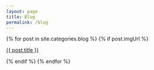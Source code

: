 ```yaml
---
layout: page
title: Blog
permalink: /blog
---
```

<div class="no-select post-card-container">
    {% for post in site.categories.blog %}
        {% if post.imgUrl %}
        <a class="post-card" href="{{ post.url }}">
            <div class="post-card-item">
                <p>{{ post.title }}</p>
            </div>
            <div class="post-card-item">
                <div class="post-card-img" style="background-image: url({{ post.imgUrl }})"></div>
            </div>
        </a>
        {% endif %}
    {% endfor %}
</div>
